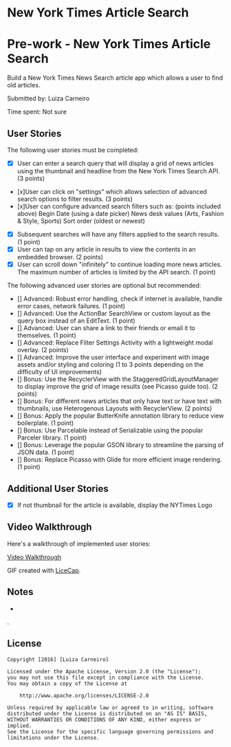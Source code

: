 # New York Times Article Search

# Pre-work - New York Times Article Search

Build a New York Times News Search article app which allows a user to find old articles.

Submitted by: Luiza Carneiro

Time spent: Not sure

## User Stories

The following user stories must be completed:

* [x] User can enter a search query that will display a grid of news articles using the thumbnail and headline from the New York Times Search API. (3 points)
* [x]User can click on "settings" which allows selection of advanced search options to filter results. (3 points)
* [x]User can configure advanced search filters such as: (points included above)
Begin Date (using a date picker)
News desk values (Arts, Fashion & Style, Sports)
Sort order (oldest or newest)
* [x] Subsequent searches will have any filters applied to the search results. (1 point)
* [x] User can tap on any article in results to view the contents in an embedded browser. (2 points)
* [x] User can scroll down "infinitely" to continue loading more news articles. The maximum number of articles is limited by the API search. (1 point)

The following advanced user stories are optional but recommended:

* [] Advanced: Robust error handling, check if internet is available, handle error cases, network failures. (1 point)
* [] Advanced: Use the ActionBar SearchView or custom layout as the query box instead of an EditText. (1 point)
* [] Advanced: User can share a link to their friends or email it to themselves. (1 point)
* [] Advanced: Replace Filter Settings Activity with a lightweight modal overlay. (2 points)
* [] Advanced: Improve the user interface and experiment with image assets and/or styling and coloring (1 to 3 points depending on the difficulty of UI improvements)
* [] Bonus: Use the RecyclerView with the StaggeredGridLayoutManager to display improve the grid of image results (see Picasso guide too). (2 points)
* [] Bonus: For different news articles that only have text or have text with thumbnails, use Heterogenous Layouts with RecyclerView. (2 points)
* [] Bonus: Apply the popular ButterKnife annotation library to reduce view boilerplate. (1 point)
* [] Bonus: Use Parcelable instead of Serializable using the popular Parceler library. (1 point)
* [] Bonus: Leverage the popular GSON library to streamline the parsing of JSON data. (1 point)
* [] Bonus: Replace Picasso with Glide for more efficient image rendering. (1 point)

## Additional User Stories
* [x] If not thumbnail for the article is available, display the NYTimes Logo

## Video Walkthrough 

Here's a walkthrough of implemented user stories:

[Video Walkthrough](http://i.imgur.com/BtAG7yQ.gifv)

GIF created with [LiceCap](http://www.cockos.com/licecap/).

## Notes
* 
.

## License

    Copyright [2016] [Luiza Carneiro]

    Licensed under the Apache License, Version 2.0 (the "License");
    you may not use this file except in compliance with the License.
    You may obtain a copy of the License at

        http://www.apache.org/licenses/LICENSE-2.0

    Unless required by applicable law or agreed to in writing, software
    distributed under the License is distributed on an "AS IS" BASIS,
    WITHOUT WARRANTIES OR CONDITIONS OF ANY KIND, either express or implied.
    See the License for the specific language governing permissions and
    limitations under the License.
